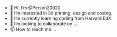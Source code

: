 - 👋 Hi, I’m @Person20020
- 👀 I’m interested in 3d printing, design and coding.
- 🌱 I’m currently learning coding from Harvard EdX.
- 💞️ I’m looking to collaborate on ...
- 📫 How to reach me ...

<!---
Person20020/Person20020 is a ✨ special ✨ repository because its `README.md` (this file) appears on your GitHub profile.
You can click the Preview link to take a look at your changes.
--->
